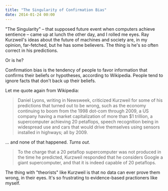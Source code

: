 ```yaml
---
title: "The Singularity of Confirmation Bias"
date: 2014-01-24 00:00
---
```


<import><p>"The Singularity" – that supposed future event when computers achieve sentience – came up at lunch the other day, and I rolled me eyes. Ray Kurzweil's ideas about the future of machines and society are, in my opinion, far-fetched, but he has some believers. The thing is he's so often correct in his predictions. </p>

<p>Or is he? </p>

<p>Confirmation bias is the tendency of people to favor information that confirms their beliefs or hypotheses, according to Wikipedia. People tend to ignore facts that don't back up their beliefs. </p>

<p>Let me quote again from Wikipedia:</p>

<blockquote>
  <p>Daniel Lyons, writing in Newsweek, criticized Kurzweil for some of his predictions that turned out to be wrong, such as the economy continuing to boom from the 1998 dot-com through 2009, a US company having a market capitalization of more than $1 trillion, a supercomputer achieving 20 petaflops, speech recognition being in widespread use and cars that would drive themselves using sensors installed in highways; all by 2009.</p>
</blockquote>

<p>... and none of that happened. <em>Turns out</em>. </p>

<blockquote>
  <p>To the charge that a 20 petaflop supercomputer was not produced in the time he predicted, Kurzweil responded that he considers Google a giant supercomputer, and that it is indeed capable of 20 petaflops.</p>
</blockquote>

<p>The thing with "theorists" like Kurzweil is that no data can ever prove them wrong, in their eyes. It's so frustrating to evidence-based practioners like myself. </p></import>

<!-- more -->

